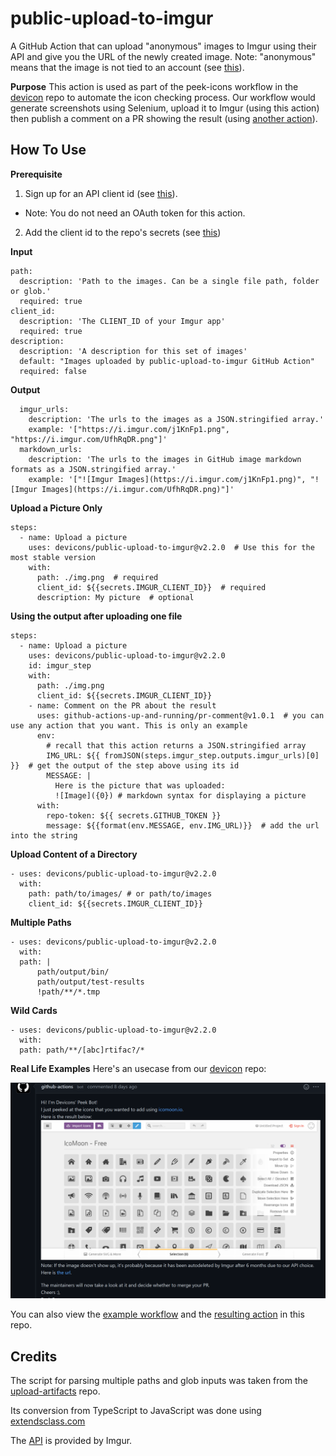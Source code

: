# public-upload-to-imgur
A GitHub Action that can upload "anonymous" images to Imgur using their API and give you the URL of the newly created image.
Note: "anonymous" means that the image is not tied to an account (see [this](https://apidocs.imgur.com/#intro)).

**Purpose** 
This action is used as part of the peek-icons workflow in the [devicon](https://github.com/devicons/devicon) repo to automate the
icon checking process. Our workflow would generate screenshots using Selenium, upload it to Imgur (using this action) then publish a comment on a PR showing the result (using [another action](https://github.com/marketplace/actions/pr-comment)).

## How To Use ##

**Prerequisite**
1. Sign up for an API client id (see [this](https://apidocs.imgur.com/#intro)).
  * Note: You do not need an OAuth token for this action.
2. Add the client id to the repo's secrets (see [this](https://docs.github.com/en/free-pro-team@latest/actions/reference/encrypted-secrets#in-this-article))


**Input**
```
path:
  description: 'Path to the images. Can be a single file path, folder or glob.'
  required: true
client_id:  
  description: 'The CLIENT_ID of your Imgur app'
  required: true
description:  
  description: 'A description for this set of images'
  default: "Images uploaded by public-upload-to-imgur GitHub Action"
  required: false
```


**Output**
```
  imgur_urls: 
    description: 'The urls to the images as a JSON.stringified array.'
    example: '["https://i.imgur.com/j1KnFp1.png", "https://i.imgur.com/UfhRqDR.png"]'
  markdown_urls:
    description: 'The urls to the images in GitHub image markdown formats as a JSON.stringified array.'
    example: '["![Imgur Images](https://i.imgur.com/j1KnFp1.png)", "![Imgur Images](https://i.imgur.com/UfhRqDR.png)"]'
```


**Upload a Picture Only**
```
steps:
  - name: Upload a picture
    uses: devicons/public-upload-to-imgur@v2.2.0  # Use this for the most stable version
    with:
      path: ./img.png  # required
      client_id: ${{secrets.IMGUR_CLIENT_ID}}  # required
      description: My picture  # optional
```

**Using the output after uploading one file**
```
steps:
  - name: Upload a picture
    uses: devicons/public-upload-to-imgur@v2.2.0
    id: imgur_step
    with:
      path: ./img.png 
      client_id: ${{secrets.IMGUR_CLIENT_ID}} 
    - name: Comment on the PR about the result
      uses: github-actions-up-and-running/pr-comment@v1.0.1  # you can use any action that you want. This is only an example
      env:
        # recall that this action returns a JSON.stringified array
        IMG_URL: ${{ fromJSON(steps.imgur_step.outputs.imgur_urls)[0] }}  # get the output of the step above using its id
        MESSAGE: |
          Here is the picture that was uploaded:
          ![Image]({0}) # markdown syntax for displaying a picture
      with:
        repo-token: ${{ secrets.GITHUB_TOKEN }}
        message: ${{format(env.MESSAGE, env.IMG_URL)}}  # add the url into the string
```

**Upload Content of a Directory**
```
- uses: devicons/public-upload-to-imgur@v2.2.0
  with:
    path: path/to/images/ # or path/to/images
    client_id: ${{secrets.IMGUR_CLIENT_ID}} 
```


**Multiple Paths**
```
- uses: devicons/public-upload-to-imgur@v2.2.0
  with:
  path: |
      path/output/bin/
      path/output/test-results
      !path/**/*.tmp
```


**Wild Cards**
```
- uses: devicons/public-upload-to-imgur@v2.2.0
  with:
  path: path/**/[abc]rtifac?/*
```


**Real Life Examples**
Here's an usecase from our [devicon](https://github.com/devicons/devicon) repo:

![GitHub bot using the action](docs/example.PNG)

You can also view the [example workflow](https://github.com/devicons/public-upload-to-imgur/blob/main/.github/workflows/demo.yml) and the [resulting action](https://github.com/devicons/public-upload-to-imgur/actions/runs/453537510) in this repo.

## Credits ##
The script for parsing multiple paths and glob inputs was taken from the [upload-artifacts](https://github.com/actions/upload-artifact/blob/main/src/search.ts) repo. 

Its conversion from TypeScript to JavaScript was done using [extendsclass.com](https://extendsclass.com/typescript-to-javascript.html)

The [API](https://apidocs.imgur.com/#intro) is provided by Imgur.
